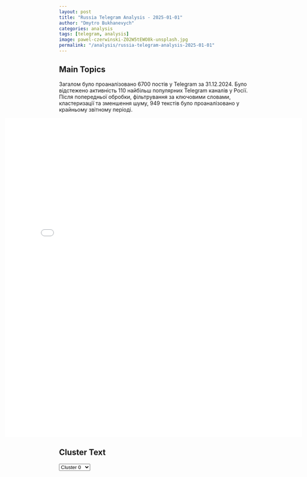 ```yaml
---
layout: post
title: "Russia Telegram Analysis - 2025-01-01"
author: "Dmytro Bukhanevych"
categories: analysis
tags: [telegram, analysis]
image: pawel-czerwinski-Z02W5tEWO8k-unsplash.jpg
permalink: "/analysis/russia-telegram-analysis-2025-01-01"
---
```


<style>
    /* Adjusting iframe-container styles */
    .wide-iframe-container {
        width: calc(100% + 30vw);  /* Extending the width */
        margin-left: -15vw;       /* Negative margin to push to the left */
        overflow: hidden;         /* In case the iframe content spills over */
    }

    .wide-iframe-container iframe {
        width: 100%;  /* Making the iframe take the full width of its container */
        border: none; /* Removing any borders from the iframe */
    }

    /* Toggle mechanism */
    .hidden {
        display: none;
    }
    
    .show-content-target:checked + .show-content {
        display: block;
    }
</style>

<h2>Main Topics</h2>
<p>Загалом було проаналізовано 6700 постів у Telegram за 31.12.2024. Було відстежено активність 110 найбільш популярних Telegram каналів у Росії. Після попередньої обробки, фільтрування за ключовими словами, кластеризації та зменшення шуму, 949 текстів було проаналізовано у крайньому звітному періоді.</p>
<!-- Embedding Main Plotly Visualization -->
<div class="wide-iframe-container">
    <iframe src="{{site.baseurl}}/visualizations/2025-01-01/fig_topics_time.html" height="850"></iframe>
</div>


<h2>Cluster Text</h2>

<!-- Dropdown to select a cluster -->
<select id="clusterSelector" onchange="displayClusterText()">
<option value="0">Cluster 0</option><option value="1">Cluster 1</option><option value="2">Cluster 2</option><option value="3">Cluster 3</option><option value="4">Cluster 4</option><option value="5">Cluster 5</option><option value="6">Cluster 6</option><option value="7">Cluster 7</option><option value="8">Cluster 8</option><option value="9">Cluster 9</option><option value="10">Cluster 10</option><option value="11">Cluster 11</option><option value="12">Cluster 12</option><option value="13">Cluster 13</option>
</select>

<!-- Display area for the selected cluster's text -->
<div id="clusterTextDisplay" class="hidden"></div>

<script type="text/javascript">
    var clusterDetails = {"0": "<b>Total Posts:</b> 73<br><b>Date:</b> 2024-12-31 04:30:01+00:00<br><b>Author:</b> dimsmirnov175<br><b>Link:</b> https://t.me/s/dimsmirnov175/87307<br><b>Subscribers:</b> 343437<br><b>Text:</b> \u0422\u0435\u043a\u0441\u0442: \u041c\u0438\u043d\u043e\u0431\u043e\u0440\u043e\u043d\u044b \u0420\u043e\u0441\u0441\u0438\u0438: \u0412 \u0442\u0435\u0447\u0435\u043d\u0438\u0435 \u043f\u0440\u043e\u0448\u0435\u0434\u0448\u0435\u0439 \u043d\u043e\u0447\u0438 \u0434\u0435\u0436\u0443\u0440\u043d\u044b\u043c\u0438 \u0441\u0440\u0435\u0434\u0441\u0442\u0432\u0430\u043c\u0438 \u041f\u0412\u041e \u0443\u043d\u0438\u0447\u0442\u043e\u0436\u0435\u043d\u044b 68 \u0443\u043a\u0440\u0430\u0438\u043d\u0441\u043a\u0438\u0445 \u0431\u0435\u0441\u043f\u0438\u043b\u043e\u0442\u043d\u044b\u0445 \u043b\u0435\u0442\u0430\u0442\u0435\u043b\u044c\u043d\u044b\u0445 \u0430\u043f\u043f\u0430\u0440\u0430\u0442\u043e\u0432. 25 \u0411\u041f\u041b\u0410 \u0441\u0431\u0438\u0442\u044b \u043d\u0430\u0434 \u0442\u0435\u0440\u0440\u0438\u0442\u043e\u0440\u0438\u0435\u0439 \u0411\u0440\u044f\u043d\u0441\u043a\u043e\u0439 \u043e\u0431\u043b\u0430\u0441\u0442\u0438, 17 \u2013 \u043d\u0430\u0434 \u0442\u0435\u0440\u0440\u0438\u0442\u043e\u0440\u0438\u0435\u0439 \u0420\u0435\u0441\u043f\u0443\u0431\u043b\u0438\u043a\u0438 \u041a\u0440\u044b\u043c, 11 \u2013 \u043d\u0430\u0434 \u0442\u0435\u0440\u0440\u0438\u0442\u043e\u0440\u0438\u0435\u0439 \u041a\u0440\u0430\u0441\u043d\u043e\u0434\u0430\u0440\u0441\u043a\u043e\u0433\u043e \u043a\u0440\u0430\u044f, 10 \u2013 \u043d\u0430\u0434 \u0442\u0435\u0440\u0440\u0438\u0442\u043e\u0440\u0438\u0435\u0439 \u0421\u043c\u043e\u043b\u0435\u043d\u0441\u043a\u043e\u0439 \u043e\u0431\u043b\u0430\u0441\u0442\u0438, \u0434\u0432\u0430 \u2013 \u043d\u0430\u0434 \u0442\u0435\u0440\u0440\u0438\u0442\u043e\u0440\u0438\u0435\u0439 \u0422\u0432\u0435\u0440\u0441\u043a\u043e\u0439 \u043e\u0431\u043b\u0430\u0441\u0442\u0438, \u0438 \u043f\u043e \u043e\u0434\u043d\u043e\u043c\u0443 \u2013 \u043d\u0430\u0434 \u0442\u0435\u0440\u0440\u0438\u0442\u043e\u0440\u0438\u044f\u043c\u0438 \u0420\u043e\u0441\u0442\u043e\u0432\u0441\u043a\u043e\u0439, \u041a\u0443\u0440\u0441\u043a\u043e\u0439 \u0438 \u041a\u0430\u043b\u0443\u0436\u0441\u043a\u043e\u0439 \u043e\u0431\u043b\u0430\u0441\u0442\u0435\u0439.\u041f\u043e\u0434\u043f\u0438\u0448\u0438\u0441\u044c \u043d\u0430 \u041f\u0423\u041b N3", "1": "<b>Total Posts:</b> 71<br><b>Date:</b> 2024-12-31 08:45:23+00:00<br><b>Author:</b> ukr_2025_ru<br><b>Link:</b> https://t.me/s/ukr_2025_ru/229139<br><b>Subscribers:</b> 478545<br><b>Text:</b> \u0422\u0435\u043a\u0441\u0442: \ud83d\ude80 \u041e \u0441\u0435\u0433\u043e\u0434\u043d\u044f\u0448\u043d\u0438\u0445 \u0443\u0434\u0430\u0440\u0430\u0445 \u043f\u043e \u043e\u0431\u044a\u0435\u043a\u0442\u0430\u043c \u0412\u0421\u0423 \u0440\u0430\u0441\u0441\u043a\u0430\u0437\u044b\u0432\u0430\u0435\u0442 \u043f\u0440\u043e\u0440\u043e\u0441\u0441\u0438\u0439\u0441\u043a\u043e\u0435 \u0441\u043e\u043f\u0440\u043e\u0442\u0438\u0432\u043b\u0435\u043d\u0438\u0435 \u043d\u0430 \u0423\u043a\u0440\u0430\u0438\u043d\u0435:   \ud83d\udfe5 \u0423\u0434\u0430\u0440 \u043d\u0430\u043d\u0435\u0441\u0435\u043d \u043f\u043e \u0437\u0430\u0432\u043e\u0434\u0443 \u041f\u0430\u0432\u043b\u043e\u0433\u0440\u0430\u0434\u0430, \u0433\u0434\u0435 \u0438\u0434\u0435\u0442 \u0441\u0431\u043e\u0440\u043a\u0430 \u0440\u0430\u043a\u0435\u0442 \u0438 \u043f\u0440\u043e\u0445\u043e\u0434\u0438\u0442 \u043e\u0431\u0443\u0447\u0435\u043d\u0438\u0435 \u0412\u0421\u0423 \u0438\u0441\u043f\u043e\u043b\u044c\u0437\u043e\u0432\u0430\u043d\u0438\u044e \u0432\u043e\u0435\u043d\u043d\u043e\u0439 \u0442\u0435\u0445\u043d\u0438\u043a\u0438 \u041d\u0410\u0422\u041e;   \ud83d\udfe5 \u0412 \u0433\u043e\u0440\u043e\u0434\u0435 \u0428\u043e\u0441\u0442\u043a\u0430 \u0421\u0443\u043c\u0441\u043a\u043e\u0439 \u043e\u0431\u043b\u0430\u0441\u0442\u0438 \u043f\u043e\u0440\u0430\u0436\u0435\u043d\u044b\u2026", "2": "<b>Total Posts:</b> 93<br><b>Date:</b> 2024-12-31 21:08:24+00:00<br><b>Author:</b> smestanews<br><b>Link:</b> https://t.me/s/smestanews/47260<br><b>Subscribers:</b> 401783<br><b>Text:</b> \u0422\u0435\u043a\u0441\u0442: \u26a1\ufe0f\u0412\u043b\u0430\u0434\u0438\u043c\u0438\u0440 \u041f\u0443\u0442\u0438\u043d \u043f\u043e\u0437\u0434\u0440\u0430\u0432\u0438\u043b \u0440\u043e\u0441\u0441\u0438\u044f\u043d \u0441 \u041d\u043e\u0432\u044b\u043c \u0433\u043e\u0434\u043e\u043c \u0432 \u0442\u0440\u0430\u0434\u0438\u0446\u0438\u043e\u043d\u043d\u043e\u043c \u043d\u043e\u0432\u043e\u0433\u043e\u0434\u043d\u0435\u043c \u043e\u0431\u0440\u0430\u0449\u0435\u043d\u0438\u0438, \u0433\u043b\u0430\u0432\u043d\u043e\u0435:\ud83d\udfe2\u041d\u0430\u043c \u0435\u0449\u0451 \u043c\u043d\u043e\u0433\u043e\u0435 \u043f\u0440\u0435\u0434\u0441\u0442\u043e\u0438\u0442 \u0440\u0435\u0448\u0438\u0442\u044c. \u0412 \u0431\u0443\u0434\u0443\u0449\u0435\u043c \u0436\u0435 \u0443 \u0420\u0424 \u00ab\u0432\u0441\u0451 \u0431\u0443\u0434\u0435\u0442 \u0445\u043e\u0440\u043e\u0448\u043e, \u0431\u0443\u0434\u0435\u043c \u0438\u0434\u0442\u0438 \u0442\u043e\u043b\u044c\u043a\u043e \u0432\u043f\u0435\u0440\u0451\u0434\u00bb;\ud83d\udfe2\u0420\u043e\u0441\u0441\u0438\u0439\u0441\u043a\u0438\u0435 \u0432\u043e\u0435\u043d\u043d\u044b\u0435 \u2013 \u043f\u043e\u0434\u043b\u0438\u043d\u043d\u044b\u0435 \u0433\u0435\u0440\u043e\u0438, \u0438\u0445 \u043c\u0443\u0436\u0435\u0441\u0442\u0432\u043e\u043c \u0438 \u043e\u0442\u0432\u0430\u0433\u043e\u0439 \u0433\u043e\u0440\u0434\u0438\u0442\u0441\u044f \u0432\u0441\u044f \u0441\u0442\u0440\u0430\u043d\u0430, \u00ab\u043f\u043e\u043c\u044b\u0441\u043b\u044b \u0438 \u043d\u0430\u0434\u0435\u0436\u0434\u044b\u00bb \u043c\u0438\u043b\u043b\u0438\u043e\u043d\u043e\u0432 \u0440\u043e\u0441\u0441\u0438\u044f\u043d \u0441\u0435\u0439\u0447\u0430\u0441 \u00ab\u0432\u043c\u0435\u0441\u0442\u0435 \u0441 \u0431\u043e\u0439\u0446\u0430\u043c\u0438 \u0438 \u043a\u043e\u043c\u0430\u043d\u0434\u0438\u0440\u0430\u043c\u0438\u00bb;\ud83d\udfe22025 \u0433\u043e\u0434 \u043e\u0431\u044a\u044f\u0432\u043b\u0435\u043d \u00ab\u0433\u043e\u0434\u043e\u043c \u0437\u0430\u0449\u0438\u0442\u043d\u0438\u043a\u0430 \u043e\u0442\u0435\u0447\u0435\u0441\u0442\u0432\u0430\u00bb;\ud83d\udfe2\u0420\u043e\u0441\u0441\u0438\u044f \u0432\u0435\u0440\u043d\u0430 \u0437\u0430\u0432\u0435\u0442\u0430\u043c \u0438 \u0442\u0440\u0430\u0434\u0438\u0446\u0438\u044f\u043c \u0432\u0435\u0442\u0435\u0440\u0430\u043d\u043e\u0432 \u0412\u0435\u043b\u0438\u043a\u043e\u0439 \u041e\u0442\u0435\u0447\u0435\u0441\u0442\u0432\u0435\u043d\u043d\u043e\u0439 \u0432\u043e\u0439\u043d\u044b. \u0413\u043b\u0430\u0432\u0430 \u0433\u043e\u0441\u0443\u0434\u0430\u0440\u0441\u0442\u0432\u0430 \u0442\u0430\u043a\u0436\u0435 \u043f\u043e\u0436\u0435\u043b\u0430\u043b \u0431\u043b\u0430\u0433\u043e\u043f\u043e\u043b\u0443\u0447\u0438\u044f \u0438 \u043f\u0440\u043e\u0446\u0432\u0435\u0442\u0430\u043d\u0438\u044f \u043a\u0430\u0436\u0434\u043e\u0439 \u0440\u043e\u0441\u0441\u0438\u0439\u0441\u043a\u043e\u0439 \u0441\u0435\u043c\u044c\u0435.\u0421 \u041c\u0415\u0421\u0422\u0410 \u0421\u041e\u0411\u042b\u0422\u0418\u042f", "3": "<b>Total Posts:</b> 43<br><b>Date:</b> 2024-12-31 10:09:29+00:00<br><b>Author:</b> mig41<br><b>Link:</b> https://t.me/s/mig41/39334<br><b>Subscribers:</b> 500343<br><b>Text:</b> \u0422\u0435\u043a\u0441\u0442: \u0417\u0430\u043a\u043b\u044e\u0447\u0435\u043d\u043d\u044b\u0435, \u043f\u043e\u0434\u043f\u0438\u0441\u0430\u0432\u0448\u0438\u0435 \u043a\u043e\u043d\u0442\u0440\u0430\u043a\u0442 \u0441 \u041c\u0438\u043d\u043e\u0431\u043e\u0440\u043e\u043d\u044b \u043d\u0430 \u0421\u0412\u041e, \u0431\u043e\u043b\u044c\u0448\u0435 \u043d\u0435 \u0431\u0443\u0434\u0443\u0442 \u043f\u043e\u043b\u0443\u0447\u0430\u0442\u044c \u0435\u0434\u0438\u043d\u043e\u0432\u0440\u0435\u043c\u0435\u043d\u043d\u0443\u044e \u0432\u044b\u043f\u043b\u0430\u0442\u0443 \u041f\u043e\u0441\u0442\u0430\u043d\u043e\u0432\u043b\u0435\u043d\u0438\u0435\u043c \u043f\u0440\u0430\u0432\u0438\u0442\u0435\u043b\u044c\u0441\u0442\u0432\u0430 \u043c\u0435\u043d\u044f\u0435\u0442\u0441\u044f \u043f\u043e\u0440\u044f\u0434\u043e\u043a \u0435\u0434\u0438\u043d\u043e\u0432\u0440\u0435\u043c\u0435\u043d\u043d\u044b\u0445 \u0432\u044b\u043f\u043b\u0430\u0442 \u0437\u0430 \u043f\u043e\u0434\u043f\u0438\u0441\u0430\u043d\u0438\u0435 \u043a\u043e\u043d\u0442\u0440\u0430\u043a\u0442\u0430 \u0441 \u0432\u043e\u043e\u0440\u0443\u0436\u0435\u043d\u043d\u044b\u043c\u0438 \u0441\u0438\u043b\u0430\u043c\u0438 \u0434\u043b\u044f \u0441\u043b\u0443\u0436\u0431\u044b \u0432 \u0437\u043e\u043d\u0435 \u0432\u043e\u0435\u043d\u043d\u043e\u0439 \u043e\u043f\u0435\u0440\u0430\u0446\u0438\u0438 \u043d\u0430 \u0423\u043a\u0440\u0430\u0438\u043d\u0435. \u0421 1 \u044f\u043d\u0432\u0430\u0440\u044f 2025 \u0433\u043e\u0434\u0430 \u0432\u043e\u0437\u043d\u0430\u0433\u0440\u0430\u0436\u0434\u0435\u043d\u0438\u0435 \u043d\u0435 \u043f\u043e\u043b\u0430\u0433\u0430\u0435\u0442\u0441\u044f \u0440\u043e\u0441\u0441\u0438\u044f\u043d\u0430\u043c, \u043a\u043e\u0442\u043e\u0440\u044b\u0435 \u0437\u0430\u043a\u043b\u044e\u0447\u0438\u043b\u0438 \u043a\u043e\u043d\u0442\u0440\u0430\u043a\u0442, \u043e\u0442\u0431\u044b\u0432\u0430\u044f \u0442\u044e\u0440\u0435\u043c\u043d\u044b\u0439 \u0441\u0440\u043e\u043a.\u041e\u0441\u0443\u0436\u0434\u0435\u043d\u043d\u044b\u0435 \u0438\u043c\u0435\u044e\u0442 \u0432\u043e\u0437\u043c\u043e\u0436\u043d\u043e\u0441\u0442\u044c \u043e\u0441\u0432\u043e\u0431\u043e\u0434\u0438\u0442\u044c\u0441\u044f \u043e\u0442 \u0443\u0433\u043e\u043b\u043e\u0432\u043d\u043e\u0433\u043e \u043f\u0440\u0435\u0441\u043b\u0435\u0434\u043e\u0432\u0430\u043d\u0438\u044f \u043f\u0443\u0442\u0435\u043c \u043f\u043e\u0434\u043f\u0438\u0441\u0430\u043d\u0438\u044f \u043a\u043e\u043d\u0442\u0440\u0430\u043a\u0442\u0430 \u0434\u043b\u044f \u0441\u043b\u0443\u0436\u0431\u044b \u0432 \u0437\u043e\u043d\u0435 \u0421\u0412\u041e \u0441 2023 \u0433\u043e\u0434\u0430.\u23fa\u041e\u0441\u0442\u043e\u0440\u043e\u0436\u043d\u043e, \u043f\u043b\u0430\u043d\u0438\u0440\u0443\u0435\u043c \u0431\u0443\u0434\u0443\u0449\u0435\u0435! \u041c\u0418\u0413 \u0420\u043e\u0441\u0441\u0438\u0438. \u041f\u043e\u0434\u043f\u0438\u0441\u0430\u0442\u044c\u0441\u044f", "4": "<b>Total Posts:</b> 21<br><b>Date:</b> 2024-12-31 08:24:47+00:00<br><b>Author:</b> smestanews<br><b>Link:</b> https://t.me/s/smestanews/47241<br><b>Subscribers:</b> 401783<br><b>Text:</b> \u0422\u0435\u043a\u0441\u0442: \u26a1\ufe0f\u041f\u0440\u043e\u0433\u043d\u043e\u0437 \u043d\u0430 2025 \u0433\u043e\u0434 \u043e\u0442 Financial Times.\u0412 \u043f\u0440\u043e\u0448\u043b\u043e\u043c \u0433\u043e\u0434\u0443 \u0438\u0437 22 \u043f\u0440\u043e\u0433\u043d\u043e\u0437\u043e\u0432 \u0438\u0437\u0434\u0430\u043d\u0438\u0435 \u043e\u0448\u0438\u0431\u043b\u043e\u0441\u044c \u043b\u0438\u0448\u044c \u0442\u0440\u0438\u0436\u0434\u044b. \u0427\u0435\u0433\u043e \u043e\u0436\u0438\u0434\u0430\u0442\u044c \u0432 2025 \u0433\u043e\u0434\u0443:\ud83d\udfe2\u041c\u0438\u0440\u043d\u044b\u0439 \u0434\u043e\u0433\u043e\u0432\u043e\u0440 \u043c\u0435\u0436\u0434\u0443 \u0423\u043a\u0440\u0430\u0438\u043d\u043e\u0439 \u0438 \u0420\u043e\u0441\u0441\u0438\u0435\u0439 \u0431\u0443\u0434\u0435\u0442 \u0437\u0430\u043a\u043b\u044e\u0447\u0435\u043d. \u0414\u043b\u044f \u044d\u0442\u043e\u0433\u043e \u043f\u043e\u0442\u0440\u0435\u0431\u0443\u0435\u0442\u0441\u044f \u0443\u0441\u0438\u043b\u0435\u043d\u0438\u0435 \u0441\u0430\u043d\u043a\u0446\u0438\u043e\u043d\u043d\u043e\u0433\u043e \u0434\u0430\u0432\u043b\u0435\u043d\u0438\u044f \u0438 \u043f\u043e\u0434\u0434\u0435\u0440\u0436\u043a\u0430 \u041a\u0438\u0435\u0432\u0430 \u0441\u043e \u0441\u0442\u043e\u0440\u043e\u043d\u044b \u0421\u0428\u0410. \u0417\u0435\u043b\u0435\u043d\u0441\u043a\u0438\u0439 \u043c\u043e\u0436\u0435\u0442 \u0441\u043e\u0433\u043b\u0430\u0441\u0438\u0442\u044c\u0441\u044f \u043d\u0430 \u0444\u0430\u043a\u0442\u0438\u0447\u0435\u0441\u043a\u0438\u0439, \u043d\u043e \u043d\u0435 \u044e\u0440\u0438\u0434\u0438\u0447\u0435\u0441\u043a\u0438\u0439 \u043a\u043e\u043d\u0442\u0440\u043e\u043b\u044c \u0420\u043e\u0441\u0441\u0438\u0438 \u043d\u0430\u0434 \u043e\u043a\u043a\u0443\u043f\u0438\u0440\u043e\u0432\u0430\u043d\u043d\u044b\u043c\u0438 \u0442\u0435\u0440\u0440\u0438\u0442\u043e\u0440\u0438\u044f\u043c\u0438 \u0432 \u043e\u0431\u043c\u0435\u043d \u043d\u0430 \u0433\u0430\u0440\u0430\u043d\u0442\u0438\u0438 \u0431\u0435\u0437\u043e\u043f\u0430\u0441\u043d\u043e\u0441\u0442\u0438. \u0427\u043b\u0435\u043d\u0441\u0442\u0432\u043e \u0423\u043a\u0440\u0430\u0438\u043d\u044b \u0432 \u041d\u0410\u0422\u041e \u043e\u0441\u0442\u0430\u043d\u0435\u0442\u0441\u044f \u0430\u043a\u0442\u0443\u0430\u043b\u044c\u043d\u044b\u043c \u0432\u043e\u043f\u0440\u043e\u0441\u043e\u043c;\ud83d\udfe2\u0422\u0440\u0430\u043c\u043f \u043d\u0430\u0447\u043d\u0435\u0442 \u043d\u043e\u0432\u0443\u044e \u0442\u0430\u0440\u0438\u0444\u043d\u0443\u044e \u0432\u043e\u0439\u043d\u0443. \u041e\u0436\u0438\u0434\u0430\u044e\u0442\u0441\u044f \u043f\u043e\u0448\u043b\u0438\u043d\u044b \u043d\u0435 \u043c\u0435\u043d\u0435\u0435 10% \u043d\u0430 \u043f\u043e\u043b\u043e\u0432\u0438\u043d\u0443 \u0438\u043c\u043f\u043e\u0440\u0442\u0430 \u0421\u0428\u0410 \u043a \u043a\u043e\u043d\u0446\u0443 \u0433\u043e\u0434\u0430;\ud83d\udfe2\u0411\u0438\u0442\u043a\u043e\u0438\u043d \u0434\u043e\u0441\u0442\u0438\u0433\u043d\u0435\u0442 \u043e\u0442\u043c\u0435\u0442\u043a\u0438 $200,000;\ud83d\udfe2\u041f\u0440\u043e\u0446\u0435\u043d\u0442\u043d\u044b\u0435 \u0441\u0442\u0430\u0432\u043a\u0438 \u0432 \u0421\u0428\u0410 \u043e\u0441\u0442\u0430\u043d\u0443\u0442\u0441\u044f \u043d\u0430 \u0442\u0435\u043a\u0443\u0449\u0435\u043c \u0443\u0440\u043e\u0432\u043d\u0435 \u0438\u043b\u0438 \u0431\u0443\u0434\u0443\u0442 \u0432\u044b\u0448\u0435 \u043a \u043a\u043e\u043d\u0446\u0443 \u0433\u043e\u0434\u0430;\ud83d\udfe2\u041c\u0430\u043a\u0440\u043e\u043d \u0441\u043e\u0445\u0440\u0430\u043d\u0438\u0442 \u043f\u043e\u0441\u0442 \u043f\u0440\u0435\u0437\u0438\u0434\u0435\u043d\u0442\u0430 \u0424\u0440\u0430\u043d\u0446\u0438\u0438;\ud83d\udfe2\u041a\u043e\u043c\u043f\u0430\u043d\u0438\u0438 \u0438\u0437 \u00ab\u0432\u0435\u043b\u0438\u043a\u043e\u043b\u0435\u043f\u043d\u043e\u0439 \u0441\u0435\u043c\u0435\u0440\u043a\u0438\u00bb \u2014 Alphabet, Amazon, Apple, Meta, Microsoft, Nvidia \u0438 Tesla \u2014 \u0438\u0437\u0431\u0435\u0433\u0443\u0442 \u043a\u0440\u0430\u0445\u0430;\ud83d\udfe2\u0426\u0435\u043d\u044b \u043d\u0430 \u043a\u0438\u0442\u0430\u0439\u0441\u043a\u0438\u0439 \u044d\u043a\u0441\u043f\u043e\u0440\u0442 \u043f\u0440\u043e\u0434\u043e\u043b\u0436\u0430\u0442 \u0441\u043d\u0438\u0436\u0435\u043d\u0438\u0435;\ud83d\udfe2\u0418\u043b\u043e\u043d \u041c\u0430\u0441\u043a \u0438 \u0414\u043e\u043d\u0430\u043b\u044c\u0434 \u0422\u0440\u0430\u043c\u043f \u043d\u0435 \u043f\u043e\u0441\u0441\u043e\u0440\u044f\u0442\u0441\u044f;\ud83d\udfe2\u0413\u0435\u0440\u043c\u0430\u043d\u0438\u044f \u043e\u0441\u043b\u0430\u0431\u0438\u0442 \u0441\u0432\u043e\u0438 \u043e\u0433\u0440\u0430\u043d\u0438\u0447\u0435\u043d\u0438\u044f \u043d\u0430 \u0433\u043e\u0441\u0443\u0434\u0430\u0440\u0441\u0442\u0432\u0435\u043d\u043d\u044b\u0435 \u0434\u043e\u043b\u0433\u0438;\ud83d\udfe2\u0420\u044b\u043d\u043e\u043a \u043e\u0431\u043b\u0438\u0433\u0430\u0446\u0438\u0439  \u043d\u0435 \u0440\u0443\u0445\u043d\u0435\u0442;\ud83d\udfe2\u0418\u0437\u0440\u0430\u0438\u043b\u044c \u0438 \u0421\u0428\u0410 \u043d\u0435 \u043d\u0430\u043d\u0435\u0441\u0443\u0442 \u0443\u0434\u0430\u0440 \u043f\u043e \u044f\u0434\u0435\u0440\u043d\u044b\u043c \u043e\u0431\u044a\u0435\u043a\u0442\u0430\u043c \u0418\u0440\u0430\u043d\u0430;\ud83d\udfe2\u0414\u043e\u043b\u044f \u044d\u043b\u0435\u043a\u0442\u0440\u043e\u043c\u043e\u0431\u0438\u043b\u0435\u0439 \u0432 \u043e\u0431\u0449\u0435\u043c\u0438\u0440\u043e\u0432\u044b\u0445 \u043f\u0440\u043e\u0434\u0430\u0436\u0430\u0445 \u043d\u0435 \u043f\u0440\u0435\u0432\u044b\u0441\u0438\u0442 25%;\ud83d\udfe2\u0425\u0430\u0432\u044c\u0435\u0440 \u041c\u0438\u043b\u0435\u0439 \u043e\u0442\u043c\u0435\u043d\u0438\u0442 \u0432\u0430\u043b\u044e\u0442\u043d\u044b\u0439 \u043a\u043e\u043d\u0442\u0440\u043e\u043b\u044c \u0432 \u0410\u0440\u0433\u0435\u043d\u0442\u0438\u043d\u0435;\ud83d\udfe2\u0412\u043e\u0439\u043d\u0430 \u0432 \u0421\u0443\u0434\u0430\u043d\u0435 \u043f\u0440\u043e\u0434\u043e\u043b\u0436\u0438\u0442\u0441\u044f;\ud83d\udfe2\u0412 \u043c\u0438\u0440\u0435 \u043f\u043e\u044f\u0432\u044f\u0442\u0441\u044f \u0430\u0433\u0435\u043d\u0442\u044b \u0438\u0441\u043a\u0443\u0441\u0441\u0442\u0432\u0435\u043d\u043d\u043e\u0433\u043e \u0438\u043d\u0442\u0435\u043b\u043b\u0435\u043a\u0442\u0430, \u043a\u043e\u0442\u043e\u0440\u044b\u0435 \u0441\u043c\u043e\u0433\u0443\u0442 \u0430\u043a\u0442\u0438\u0432\u043d\u043e \u0438\u0441\u043f\u043e\u043b\u044c\u0437\u043e\u0432\u0430\u0442\u044c\u0441\u044f \u0432 \u043f\u043e\u0432\u0441\u0435\u0434\u043d\u0435\u0432\u043d\u043e\u0439 \u0436\u0438\u0437\u043d\u0438;\ud83d\udfe2\u041a\u043e\u043c\u043f\u0430\u043a\u0442-\u0434\u0438\u0441\u043a\u0438 \u043d\u0435 \u0432\u043e\u0437\u0440\u043e\u0434\u044f\u0442\u0441\u044f \u043a\u0430\u043a \u0430\u043d\u0430\u043b\u043e\u0433 \u0432\u0438\u043d\u0438\u043b\u0430, \u043d\u0435\u0441\u043c\u043e\u0442\u0440\u044f \u043d\u0430 \u043b\u043e\u043a\u0430\u043b\u044c\u043d\u044b\u0439 \u0438\u043d\u0442\u0435\u0440\u0435\u0441.\u0421 \u041c\u0415\u0421\u0422\u0410 \u0421\u041e\u0411\u042b\u0422\u0418\u042f", "5": "<b>Total Posts:</b> 39<br><b>Date:</b> 2024-12-31 15:15:57+00:00<br><b>Author:</b> wargonzo<br><b>Link:</b> https://t.me/s/wargonzo/24044<br><b>Subscribers:</b> 986461<br><b>Text:</b> \u0422\u0435\u043a\u0441\u0442: \u041d\u041e\u0412\u042b\u0419 \u0413\u041e\u0414 \u0412 \u00ab\u0421\u041e\u041c\u0410\u041b\u0418\u00bb \u0418 \u041a\u0423\u0420\u0422\u041a\u0410 \u0412\u0421\u0423   \u0421 \u043d\u043e\u0432\u043e\u0433\u043e\u0434\u043d\u0438\u043c\u0438 \u043d\u043e\u0447\u0430\u043c\u0438 \u043f\u043e\u0441\u043b\u0435\u0434\u043d\u0435\u0435 \u0432\u0440\u0435\u043c\u044f \u043c\u043d\u0435 \u043d\u0435 \u043e\u0447\u0435\u043d\u044c \u0432\u0435\u0437\u043b\u043e: \u0434\u0430\u0436\u0435 \u0432\u0441\u043f\u043e\u043c\u043d\u0438\u0442\u044c \u043a\u0430\u043a\u0438\u0435-\u0442\u043e \u043f\u0440\u0438\u044f\u0442\u043d\u044b\u0435 \u043c\u043e\u043c\u0435\u043d\u0442\u044b \u043d\u0435 \u043f\u043e\u043b\u0443\u0447\u0430\u0435\u0442\u0441\u044f. \u041e\u0441\u043e\u0431\u043d\u044f\u043a\u043e\u043c \u0441\u0442\u043e\u0438\u0442 \u0442\u043e\u043b\u044c\u043a\u043e \u043d\u043e\u0432\u044b\u0439 2023\u0439 \u0433\u043e\u0434. \u0422\u043e\u0433\u0434\u0430 \u044f \u0442\u043e\u043b\u044c\u043a\u043e \u043d\u0435\u0441\u043a\u043e\u043b\u044c\u043a\u043e \u043c\u0435\u0441\u044f\u0446\u0435\u0432 \u0431\u044b\u043b \u0432 \u0414\u043e\u043d\u0435\u0446\u043a\u0435 \u0438 \u0440\u0430\u0431\u043e\u0442\u0430\u043b \u043d\u0430 @wargonzo \u2013 \u0432\u043e\u0439\u043d\u0430 \u0435\u0449\u0435 \u0431\u044b\u043b\u0430 \u0432 \u043d\u043e\u0432\u0438\u043d\u043a\u0443, \u043c\u0430\u0441\u0441\u0430 \u0432\u043f\u0435\u0447\u0430\u0442\u043b\u0435\u043d\u0438\u0439 \u0438 \u044d\u043c\u043e\u0446\u0438\u0439\u2026   \u0411\u043b\u0430\u0433\u043e\u0434\u0430\u0440\u044f \u041f\u0435\u0433\u043e\u0432\u0443 (\u043e\u043d \u0434\u043e\u0433\u043e\u0432\u043e\u0440\u0438\u043b\u0441\u044f \u0441 \u00ab\u0411\u0430\u0439\u043a\u043e\u0442\u043e\u043c\u00bb - \u043d\u0430 \u0442\u043e\u0442 \u043c\u043e\u043c\u0435\u043d\u0442 \u043a\u043e\u043c\u0431\u0430\u0442\u043e\u043c \u00ab\u0421\u043e\u043c\u0430\u043b\u0438\u00bb) \u043f\u043e\u043b\u0443\u0447\u0438\u043b\u043e\u0441\u044c \u0440\u0435\u0430\u043b\u0438\u0437\u043e\u0432\u0430\u0442\u044c \u0441\u043c\u0435\u043b\u044b\u0439 \u043f\u043b\u0430\u043d-\u043c\u0435\u0447\u0442\u0443 \u2013 \u0438 \u043d\u043e\u0447\u044c\u044e 31 \u0434\u0435\u043a\u0430\u0431\u0440\u044f \u043f\u043e\u0435\u0445\u0430\u0442\u044c \u0432 \u041f\u0435\u0441\u043a\u0438, \u043d\u0430 \u043f\u043e\u0437\u0438\u0446\u0438\u0438 \u043f\u0430\u0440\u043d\u0435\u0439 \u0438\u0437 \u0440\u043e\u0442\u044b \u00ab\u0412\u043e\u0440\u043e\u0431\u044c\u044f\u00bb: \u0441\u0430\u043c \u0420\u043e\u043c\u0430 \u0442\u043e\u0433\u0434\u0430 \u0431\u044b\u043b \u0432 \u041c\u043e\u0441\u043a\u0432\u0435, \u0432\u043e\u0441\u0441\u0442\u0430\u043d\u0430\u0432\u043b\u0438\u0432\u0430\u043b\u0441\u044f \u043f\u043e\u0441\u043b\u0435 \u043f\u043e\u043b\u0443\u0447\u0435\u043d\u043d\u044b\u0445 \u0440\u0430\u043d\u0435\u043d\u0438\u0439.   \u041f\u0440\u0438\u0447\u0435\u043c \u043f\u043e\u043b\u0443\u0447\u0438\u043b\u043e\u0441\u044c \u0432\u0441\u0451 \u0432 \u0438\u0442\u043e\u0433\u0435 \u0441\u043f\u043e\u043d\u0442\u0430\u043d\u043d\u043e: \u043d\u0430\u043f\u0440\u0438\u043c\u0435\u0440, \u044f \u0434\u0430\u0436\u0435 \u043d\u0435 \u0443\u0441\u043f\u0435\u043b \u0437\u0430\u0445\u0432\u0430\u0442\u0438\u0442\u044c \u0431\u0440\u043e\u043d\u0435\u0436\u0438\u043b\u0435\u0442 \u2013 \u0438, \u0432\u043e\u043f\u0440\u0435\u043a\u0438 \u0432\u0441\u0435\u043c \u043f\u0440\u0430\u0432\u0438\u043b\u0430\u043c \u0442\u0435\u0445\u043d\u0438\u043a\u0438 \u0431\u0435\u0437\u043e\u043f\u0430\u0441\u043d\u043e\u0441\u0442\u0438, \u043e\u043a\u0430\u0437\u0430\u043b\u0441\u044f \u043d\u0430 \u043f\u0435\u0440\u0435\u0434\u043e\u0432\u043e\u0439 \u0431\u0435\u0437 \u044d\u043b\u0435\u043c\u0435\u043d\u0442\u0430\u0440\u043d\u043e\u0439 \u0437\u0430\u0449\u0438\u0442\u044b.   \u041f\u0430\u0446\u0430\u043d\u044b \u043c\u043d\u0435 \u043e\u0431\u0440\u0430\u0434\u043e\u0432\u0430\u043b\u0438\u0441\u044c, \u043d\u043e \u0434\u043e\u043b\u0433\u043e \u043d\u0435 \u0432\u0435\u0440\u0438\u043b\u0438, \u0447\u0442\u043e \u044f \u2013 \u043f\u0440\u043e\u0441\u0442\u043e \u0442\u0430\u043a, \u0430 \u043d\u0435 \u043f\u043e \u0440\u0430\u0431\u043e\u0442\u0435:   - \u041e, \u0431\u0440\u0430\u0442, \u043f\u0440\u0438\u0432\u0435\u0442! \u0427\u0442\u043e \u0441\u043d\u0438\u043c\u0430\u0442\u044c \u0431\u0443\u0434\u0435\u0448\u044c? \u0410 \u00ab\u0412\u0435\u0434\u044c\u043c\u044b\u00bb \u0442\u0432\u043e\u0435\u0439 \u043d\u0435\u0442 \u2013 \u0443 \u043d\u0435\u0451 \u0443\u0432\u043e\u043b\u044c\u043d\u0438\u0442\u0435\u043b\u044c\u043d\u044b\u0439\u2026  - \u0414\u0430 \u044f \u043d\u0435 \u043a \u043d\u0435\u0439, \u0430 \u043a \u0432\u0430\u043c\u2026  - \u041d\u0443, \u0434\u0430\u0432\u0430\u0439, \u043a\u0430\u043a\u043e\u0435 \u0443 \u0442\u0435\u0431\u044f \u0442\u043e\u0433\u0434\u0430 \u0437\u0430\u0434\u0430\u043d\u0438\u0435, \u0440\u0430\u0441\u0441\u043a\u0430\u0437\u044b\u0432\u0430\u0439, \u043a\u0430\u043a\u043e\u0439 \u0440\u0435\u043f\u043e\u0440\u0442\u0430\u0436 \u0434\u0435\u043b\u0430\u0435\u043c?  - \u0414\u0430 \u043d\u0438\u043a\u0430\u043a\u043e\u0439, \u043f\u0430\u0440\u043d\u0438, \u043f\u0440\u0430\u0432\u0434\u0430. \u042f \u043f\u0440\u043e\u0441\u0442\u043e \u0445\u043e\u0447\u0443 \u0432\u0441\u0442\u0440\u0435\u0442\u0438\u0442\u044c \u0441 \u0432\u0430\u043c\u0438 \u043d\u043e\u0432\u044b\u0439 \u0433\u043e\u0434. \u041c\u043e\u0436\u043d\u043e?   \u041c\u043e\u0451 \u043f\u0440\u0435\u043a\u043b\u043e\u043d\u0435\u043d\u0438\u0435 \u043f\u0435\u0440\u0435\u0434 \u00ab\u0441\u043e\u043c\u0430\u043b\u0438\u0439\u0446\u0430\u043c\u0438\u00bb \u0431\u044b\u043b\u043e \u0442\u0430\u043a\u0438\u043c, \u0447\u0442\u043e \u044f \u043f\u0440\u0430\u0432\u0434\u0430 \u043d\u0435 \u0431\u044b\u043b \u0443\u0432\u0435\u0440\u0435\u043d, \u0447\u0442\u043e \u0438\u043c\u0435\u044e \u043f\u0440\u0430\u0432\u043e \u043f\u0440\u0430\u0437\u0434\u043d\u043e\u0432\u0430\u0442\u044c \u0441 \u043d\u0438\u043c\u0438: \u043e\u043d\u0438 \u2013 \u0433\u0435\u0440\u043e\u0438, \u0430 \u044f-\u0442\u043e \u0447\u0442\u043e? \u0411\u043e\u0439\u0446\u044b, \u0432\u043f\u0440\u043e\u0447\u0435\u043c, \u043d\u0435 \u043f\u043e\u043d\u0438\u043c\u0430\u043b\u0438 \u043c\u043e\u044e \u0440\u0435\u0444\u043b\u0435\u043a\u0441\u0438\u044e: \u0434\u043b\u044f \u043d\u0438\u0445 \u0432\u0438\u0437\u0438\u0442 \u0447\u0435\u043b\u043e\u0432\u0435\u043a\u0430 \u0441 \u00ab\u0433\u0440\u0430\u0436\u0434\u0430\u043d\u043a\u0438\u00bb \u0432\u0441\u0435\u0433\u0434\u0430 \u0431\u044b\u043b \u043f\u0440\u0438\u044f\u0442\u043d\u044b\u043c \u0441\u043e\u0431\u044b\u0442\u0438\u0435\u043c, \u0438 \u043e\u043d\u0438 \u0434\u0435\u043b\u0430\u043b\u0438 \u0432\u0441\u0451, \u0447\u0442\u043e\u0431\u044b \u044f \u0447\u0443\u0432\u0441\u0442\u0432\u043e\u0432\u0430\u043b \u0441\u0435\u0431\u044f \u00ab\u0441\u0432\u043e\u0438\u043c\u00bb.   \u0420\u0430\u0437\u0434\u0430\u043b \u043a\u0430\u043a\u0438\u0435-\u0442\u043e \u043f\u043e\u0434\u0430\u0440\u043a\u0438, \u043d\u0430 \u043d\u043e\u0432\u043e\u0433\u043e\u0434\u043d\u0438\u0439 \u0441\u0442\u043e\u043b \u043f\u043e\u0441\u0442\u0430\u0432\u0438\u043b \u0441\u043f\u0435\u0446\u0438\u0430\u043b\u044c\u043d\u043e \u043f\u0440\u0438\u0433\u043e\u0442\u043e\u0432\u043b\u0435\u043d\u043d\u044b\u0435 \u0434\u043b\u044f \u00ab\u0421\u043e\u043c\u0430\u043b\u0438\u00bb \u0448\u0442\u043e\u043b\u043b\u0435\u043d\u044b \u043e\u0442 \u0431\u044b\u0432\u0448\u0435\u0439 \u0436\u0435\u043d\u044b, \u043f\u0435\u0440\u0435\u0434\u0430\u043b \u043f\u0440\u0438\u0432\u0435\u0442\u044b \u043e\u0442 \u00ab\u0412\u043e\u0440\u043e\u0431\u044c\u044f\u00bb, \u0441 \u043a\u043e\u0442\u043e\u0440\u044b\u043c \u0432\u0438\u0434\u0435\u043b\u0441\u044f \u043d\u0435\u0441\u043a\u043e\u043b\u044c\u043a\u043e \u0434\u043d\u0435\u0439 \u043d\u0430\u0437\u0430\u0434 \u0432 \u043f\u043e\u0434\u043c\u043e\u0441\u043a\u043e\u0432\u043d\u043e\u043c \u0433\u043e\u0441\u043f\u0438\u0442\u0430\u043b\u0435.   \u0412 \u0441\u0435\u0440\u0435\u0434\u0438\u043d\u0435 \u043d\u043e\u0447\u0438 \u0432 \u0440\u0430\u0437\u0433\u0430\u0440 \u043f\u0440\u0430\u0437\u0434\u043d\u043e\u0432\u0430\u043d\u0438\u044f \u043a\u043e \u043c\u043d\u0435 \u043f\u043e\u0434\u043e\u0448\u0435\u043b \u00ab\u0413\u0435\u0448\u0430\u00bb \u2013 \u043d\u0430 \u0442\u043e\u0442 \u043c\u043e\u043c\u0435\u043d\u0442 \u0438\u0441\u043f\u043e\u043b\u043d\u044f\u044e\u0449\u0438\u0439 \u043e\u0431\u044f\u0437\u0430\u043d\u043d\u043e\u0441\u0442\u0438 \u043a\u043e\u043c\u0430\u043d\u0434\u0438\u0440\u0430 \u0440\u043e\u0442\u044b.   - \u0410 \u0448\u043e, \u0435\u0441\u0442\u044c \u0435\u0449\u0435 \u0442\u0430\u043a\u0438\u0435 \u043f\u0430\u0439\u0442\u044b? \u2013 \u043f\u043e\u043a\u0430\u0437\u0430\u043b \u043e\u043d \u043d\u0430 \u043c\u043e\u044e \u0442\u043e\u043b\u0441\u0442\u043e\u0432\u043a\u0443 \u00abWar Gonzo\u00bb.  - \u0421\u043b\u0443\u0448\u0430\u0439, \u0442\u0430\u043c \u043c\u0430\u043b\u043e \u043d\u0430\u043f\u0435\u0447\u0430\u0442\u0430\u043b\u0438 \u0441\u0435\u0439\u0447\u0430\u0441, \u0432\u0441\u0451 \u0443\u0436\u0435 \u0440\u0430\u0437\u0434\u0430\u043b\u0438, \u043c\u043d\u0435 \u0447\u0443\u0442\u044c \u043b\u0438 \u043d\u0435 \u043f\u043e\u0441\u043b\u0435\u0434\u043d\u044f\u044f \u0447\u0435\u0440\u043d\u0430\u044f \u0434\u043e\u0441\u0442\u0430\u043b\u0430\u0441\u044c. \u041d\u043e, \u0441\u043a\u043e\u0440\u0435\u0435 \u0432\u0441\u0435\u0433\u043e, \u0431\u0443\u0434\u0435\u0442 \u0435\u0449\u0435 \u0442\u0438\u0440\u0430\u0436 \u2013 \u0442\u043e\u0433\u0434\u0430 \u043e\u0431\u044f\u0437\u0430\u0442\u0435\u043b\u044c\u043d\u043e \u0442\u0435\u0431\u0435 \u0432\u043e\u0437\u044c\u043c\u0443, - \u043c\u043d\u0435 \u0434\u043e \u0441\u0438\u0445 \u043f\u043e\u0440 \u0441\u043c\u0435\u0448\u043d\u043e, \u043a\u0430\u043a \u044f \u0442\u043e\u0433\u0434\u0430 \u0441\u0442\u0443\u043f\u0438\u043b, \u043d\u0430\u0447\u0430\u0432 \u0432\u0441\u0435\u0440\u044c\u0435\u0437 \u043e\u0442\u0432\u0435\u0447\u0430\u0442\u044c \u043d\u0430 \u0435\u0433\u043e \u0432\u043e\u043f\u0440\u043e\u0441.   \u0427\u0435\u0440\u0435\u0437 \u043d\u0435\u0441\u043a\u043e\u043b\u044c\u043a\u043e \u0441\u0435\u043a\u0443\u043d\u0434, \u0432\u043f\u0440\u043e\u0447\u0435\u043c, \u044f \u043e\u0441\u043e\u0437\u043d\u0430\u043b \u0441\u0432\u043e\u044e \u043e\u0448\u0438\u0431\u043a\u0443, \u0441\u0442\u044f\u043d\u0443\u043b \u0441 \u0441\u0435\u0431\u044f \u0442\u043e\u043b\u0441\u0442\u043e\u0432\u043a\u0443 \u2013 \u0438 \u043e\u0442\u0434\u0430\u043b \u00ab\u0413\u0435\u0448\u0435\u00bb:   - \u0411\u0435\u0440\u0438, \u0431\u0440\u0430\u0442.   \u0421\u0430\u043c \u044f \u043e\u0441\u0442\u0430\u043b\u0441\u044f \u0432 \u0444\u0443\u0442\u0431\u043e\u043b\u043a\u0435 \u0438\u0437 \u043c\u0435\u0440\u0447\u0430 \u041a\u0440\u0438\u0441\u0442\u0438\u043d\u044b \u041f\u043e\u0442\u0443\u043f\u0447\u0438\u043a \u0441 \u043d\u0435 \u0441\u0430\u043c\u044b\u043c \u043f\u043e\u0434\u0445\u043e\u0434\u044f\u0449\u0438\u043c \u0434\u043b\u044f \u0442\u043e\u0440\u0436\u0435\u0441\u0442\u0432\u0435\u043d\u043d\u043e\u0433\u043e \u043c\u043e\u043c\u0435\u043d\u0442\u0430 \u043f\u0440\u0438\u043d\u0442\u043e\u043c \u00ab\u0411\u0443\u0434\u0435\u0442 \u0445\u0443\u0436\u0435\u00bb. \u0412\u043f\u0440\u043e\u0447\u0435\u043c, \u0438 \u0432 \u044d\u0442\u043e\u043c \u0431\u044b\u043b \u043c\u0440\u0430\u0447\u043d\u044b\u0439 \u0447\u0435\u0441\u0442\u043d\u044b\u0439 \u0441\u0438\u043c\u0432\u043e\u043b\u0438\u0437\u043c.   \u041d\u0430 \u0441\u043b\u0435\u0434\u0443\u044e\u0449\u0438\u0439 \u0434\u0435\u043d\u044c \u00ab\u0413\u0435\u0448\u0430\u00bb \u043f\u043e\u0434\u043e\u0448\u0451\u043b \u043a\u043e \u043c\u043d\u0435:   - \u2026\u0432\u0441\u0451 \u0443\u0442\u0440\u043e \u0434\u0443\u043c\u0430\u043b, \u0447\u0442\u043e \u0431\u044b \u0442\u0435\u0431\u0435 \u0442\u0430\u043a\u043e\u0433\u043e \u043f\u043e\u0434\u0430\u0440\u0438\u0442\u044c \u0432 \u043e\u0431\u043c\u0435\u043d \u043d\u0430 \u0442\u043e\u043b\u0441\u0442\u043e\u0432\u043a\u0443.  - \u0414\u0430 \u0437\u0430\u0431\u0435\u0439, \u0442\u044b \u0447\u043e? \u2013 \u0440\u0435\u0447\u044c \u0432\u0447\u0435\u0440\u0430 \u0434\u0435\u0439\u0441\u0442\u0432\u0438\u0442\u0435\u043b\u044c\u043d\u043e \u043d\u0435 \u0448\u043b\u0430 \u043e\u0431 \u043e\u0431\u043c\u0435\u043d\u0435, \u043d\u043e \u0434\u043b\u044f \u043f\u0430\u0440\u043d\u0435\u0439 \u044d\u0442\u0430 \u0442\u0440\u0430\u0434\u0438\u0446\u0438\u044f \u043f\u043e\u0447\u0442\u0438 \u0441\u0432\u044f\u0449\u0435\u043d\u043d\u0430, \u0438 \u043e\u0442\u0441\u0442\u0443\u043f\u0430\u0442\u044c \u043e\u0442 \u043f\u0440\u0430\u0432\u0438\u043b \u043d\u0435\u043b\u044c\u0437\u044f.  - \u041d\u0435, \u0442\u044b \u0436 \u0432\u0447\u0435\u0440\u0430 \u0441 \u0441\u0435\u0431\u044f \u0441\u043d\u044f\u043b\u2026 \u0422\u0435\u043c \u0431\u043e\u043b\u0435\u0435, \u0437\u0430\u043c\u0435\u0440\u0437\u043d\u0435\u0448\u044c. \u041a\u043e\u0440\u043e\u0447\u0435! \u0422\u044b \u0434\u043e\u043b\u0436\u0435\u043d \u043e\u0446\u0435\u043d\u0438\u0442\u044c. \u0421\u043c\u043e\u0442\u0440\u0438, \u043d\u0430\u0448\u0435\u043b \u043a\u0443\u0440\u0442\u043a\u0443. \u042d\u0442\u043e, \u0432 \u043e\u0431\u0449\u0435\u043c, \u0438\u0437 \u041c\u0430\u0440\u0438\u043a\u0430, \u0442\u0440\u043e\u0444\u0435\u0439\u043d\u0430\u044f, \u043d\u043e \u044f \u043e\u0442\u043c\u044b\u043b \u0435\u0451\u2026 - \u0438 \u043f\u0440\u043e\u0442\u044f\u0433\u0438\u0432\u0430\u0435\u0442 \u043c\u043d\u0435 \u0437\u0435\u043b\u0435\u043d\u0443\u044e \u0444\u043b\u0438\u0441\u043e\u0432\u0443\u044e \u043a\u0443\u0440\u0442\u043e\u0447\u043a\u0443.   \u041d\u0430 \u0442\u043e\u0442 \u043c\u043e\u043c\u0435\u043d\u0442 \u044f, \u043f\u0440\u0438\u0437\u043d\u0430\u0442\u044c\u0441\u044f, \u043d\u0435 \u0434\u043e \u043a\u043e\u043d\u0446\u0430 \u043e\u0446\u0435\u043d\u0438\u043b \u0446\u0435\u043d\u043d\u043e\u0441\u0442\u044c \u043f\u043e\u0434\u0430\u0440\u043a\u0430. \u0422\u0451\u043f\u043b\u0435\u043d\u044c\u043a\u0430\u044f, \u043c\u043d\u043e\u0433\u043e \u043c\u0435\u0441\u0442 \u0434\u043b\u044f \u0448\u0435\u0432\u0440\u043e\u043d\u043e\u0432, \u043f\u043e\u0434\u0430\u0440\u043e\u043a \u043e\u0442 \u0431\u043e\u0439\u0446\u0430 \u00ab\u0421\u043e\u043c\u0430\u043b\u0438\u00bb - \u0442\u043e\u0433\u0434\u0430 \u043e\u0442\u043c\u0435\u0442\u0438\u043b \u0442\u043e\u043b\u044c\u043a\u043e \u044d\u0442\u043e \u043d\u0430 \u0430\u0432\u0442\u043e\u043c\u0430\u0442\u0435.\u0422\u043e\u043b\u044c\u043a\u043e \u043f\u043e\u0437\u0436\u0435, \u0443\u0436\u0435 \u0432 \u0414\u043e\u043d\u0435\u0446\u043a\u0435, \u0440\u0430\u0441\u0441\u043c\u043e\u0442\u0440\u0435\u043b \u043d\u0430\u0434\u043f\u0438\u0441\u044c \u043d\u0430 \u0448\u0438\u043b\u044c\u0434\u0438\u043a\u0435: \u00ab\u041a\u0443\u0440\u0442\u043a\u0430 \u043a\u043e\u0441\u0442\u044e\u043c\u0430 \u0443\u0442\u0435\u043f\u043b\u044e\u0432\u0430\u0447\u0430. \u0412\u043b\u0430\u0441\u043di\u0441\u0442\u044c \u0417\u0421\u0423, \u043d\u0435 \u0434\u043b\u044f \u043f\u0440\u043e\u0434\u0430\u0436\u0438\u00bb.   \u0417\u043d\u0430\u0447\u0435\u043d\u0438\u0435 \u0441\u043b\u043e\u0432\u0430 \u00ab\u0442\u0440\u043e\u0444\u0435\u0439\u043d\u0430\u044f\u00bb \u0432 \u043f\u043e\u043b\u043d\u043e\u0439 \u043c\u0435\u0440\u0435 \u0441\u0442\u0430\u043b\u043e \u043f\u043e\u043d\u044f\u0442\u043d\u043e \u0442\u043e\u043b\u044c\u043a\u043e \u0442\u043e\u0433\u0434\u0430.  \u0421\u0430\u043c\u044b\u0439 \u0446\u0435\u043d\u043d\u044b\u0439 \u043f\u043e\u0434\u0430\u0440\u043e\u043a. \u0421\u0430\u043c\u0430\u044f \u0434\u043e\u0440\u043e\u0433\u0430\u044f \u043a\u0443\u0440\u0442\u043a\u0430. \u0421\u0430\u043c\u044b\u0439 \u043b\u0443\u0447\u0448\u0438\u0439 \u043c\u043e\u0439 \u043d\u043e\u0432\u044b\u0439 \u0433\u043e\u0434. \u041d\u0430\u0432\u0441\u0435\u0433\u0434\u0430 \u0431\u0443\u0434\u0443 \u0431\u043b\u0430\u0433\u043e\u0434\u0430\u0440\u0435\u043d.  \u0410 \u043a\u0443\u0440\u0442\u043a\u0443 \u044d\u0442\u0443 \u2013 \u00ab\u0441\u043e\u0431\u0441\u0442\u0432\u0435\u043d\u043d\u043e\u0441\u0442\u044c \u0412\u0421\u0423\u00bb - \u0432\u043f\u043e\u0441\u043b\u0435\u0434\u0441\u0442\u0432\u0438\u0438 \u044f \u043e\u0431\u044f\u0437\u0430\u0442\u0435\u043b\u044c\u043d\u043e \u043f\u043e\u0434\u0430\u0440\u044e \u0441\u0432\u043e\u0435\u043c\u0443 \u0441\u044b\u043d\u0443. \u041e\u043d \u043e\u0446\u0435\u043d\u0438\u0442 \u0438 \u0432\u0441\u0451 \u043f\u0440\u0430\u0432\u0438\u043b\u044c\u043d\u043e \u043f\u043e\u0439\u043c\u0435\u0442.", "6": "<b>Total Posts:</b> 17<br><b>Date:</b> 2024-12-31 13:24:58+00:00<br><b>Author:</b> meduzalive<br><b>Link:</b> https://t.me/s/meduzalive/119574<br><b>Subscribers:</b> 1273463<br><b>Text:</b> \u0422\u0435\u043a\u0441\u0442: \u00ab\u0413\u0430\u0437\u043f\u0440\u043e\u043c\u00bb \u043d\u0430\u0447\u0430\u043b \u0441\u043e\u043a\u0440\u0430\u0449\u0430\u0442\u044c \u043f\u043e\u0441\u0442\u0430\u0432\u043a\u0438 \u0433\u0430\u0437\u0430 \u0432 \u0415\u0432\u0440\u043e\u043f\u0443 \u0447\u0435\u0440\u0435\u0437 \u0423\u043a\u0440\u0430\u0438\u043d\u0443. \u0421 1 \u044f\u043d\u0432\u0430\u0440\u044f \u0442\u0440\u0430\u043d\u0437\u0438\u0442 \u043e\u0441\u0442\u0430\u043d\u043e\u0432\u044f\u0442 \u043f\u043e\u043b\u043d\u043e\u0441\u0442\u044c\u044e\u00ab\u0413\u0430\u0437\u043f\u0440\u043e\u043c\u00bb \u0441\u043e\u043e\u0431\u0449\u0438\u043b \u043e\u0431 \u044d\u0442\u043e\u043c \u0437\u0430 \u0434\u0435\u043d\u044c \u0434\u043e \u0442\u043e\u0433\u043e, \u043a\u0430\u043a \u0438\u0441\u0442\u0435\u0447\u0435\u0442 \u0441\u0440\u043e\u043a \u0434\u0435\u0439\u0441\u0442\u0432\u0438\u044f \u0441\u0434\u0435\u043b\u043a\u0438 \u043f\u043e \u0442\u0440\u0430\u043d\u0437\u0438\u0442\u0443 \u0440\u043e\u0441\u0441\u0438\u0439\u0441\u043a\u043e\u0433\u043e \u0433\u0430\u0437\u0430 \u0447\u0435\u0440\u0435\u0437 \u0423\u043a\u0440\u0430\u0438\u043d\u0443, \u043f\u0438\u0448\u0435\u0442 Reuters.\u0412\u043b\u0430\u0441\u0442\u0438 \u0423\u043a\u0440\u0430\u0438\u043d\u044b \u0440\u0430\u043d\u0435\u0435 \u043f\u0440\u0435\u0434\u0443\u043f\u0440\u0435\u0434\u0438\u043b\u0438, \u0447\u0442\u043e \u043f\u0440\u0435\u043a\u0440\u0430\u0442\u044f\u0442 \u0442\u0440\u0430\u043d\u0437\u0438\u0442 \u0440\u043e\u0441\u0441\u0438\u0439\u0441\u043a\u0438\u0445 \u0433\u0430\u0437\u0430 \u0438 \u043d\u0435\u0444\u0442\u0438 \u0432 \u0415\u0432\u0440\u043e\u043f\u0443 \u0441 1 \u044f\u043d\u0432\u0430\u0440\u044f 2025 \u0433\u043e\u0434\u0430 \u0438\u0437-\u0437\u0430 \u0432\u043e\u0439\u043d\u044b. \u0412 \u044d\u0442\u043e\u0442 \u0434\u0435\u043d\u044c \u0438\u0441\u0442\u0435\u0447\u0435\u0442 \u0441\u0440\u043e\u043a \u0441\u043e\u0433\u043b\u0430\u0448\u0435\u043d\u0438\u044f \u0420\u043e\u0441\u0441\u0438\u0438 \u0438 \u0423\u043a\u0440\u0430\u0438\u043d\u044b \u043e \u0442\u0440\u0430\u043d\u0437\u0438\u0442\u0435. \u041a\u0438\u0435\u0432 \u043e\u0442\u043a\u0430\u0437\u0430\u043b\u0441\u044f \u0432\u0435\u0441\u0442\u0438 \u043f\u0435\u0440\u0435\u0433\u043e\u0432\u043e\u0440\u044b \u043e \u043d\u043e\u0432\u043e\u0439 \u0441\u0434\u0435\u043b\u043a\u0435. \u0412\u043b\u0430\u0434\u0438\u043c\u0438\u0440 \u041f\u0443\u0442\u0438\u043d \u0437\u0430\u044f\u0432\u0438\u043b 26 \u0434\u0435\u043a\u0430\u0431\u0440\u044f, \u0447\u0442\u043e \u0432 \u044d\u0442\u043e\u043c \u0433\u043e\u0434\u0443 \u043d\u0430 \u043d\u043e\u0432\u043e\u0435 \u0441\u043e\u0433\u043b\u0430\u0448\u0435\u043d\u0438\u0435 \u0443\u0436\u0435 \u043d\u0435 \u043e\u0441\u0442\u0430\u043b\u043e\u0441\u044c \u0432\u0440\u0435\u043c\u0435\u043d\u0438.", "7": "<b>Total Posts:</b> 26<br><b>Date:</b> 2024-12-31 07:11:47+00:00<br><b>Author:</b> treugolniklpr<br><b>Link:</b> https://t.me/s/treugolniklpr/78020<br><b>Subscribers:</b> 721992<br><b>Text:</b> \u0422\u0435\u043a\u0441\u0442: \u0418\u043d\u0444\u043e\u0440\u043c\u0430\u0446\u0438\u044f \u043e \u043d\u0430\u043d\u0435\u0441\u0451\u043d\u043d\u044b\u0445 \u0412\u0421\u0423 \u0443\u0434\u0430\u0440\u0430\u0445 \u043f\u043e \u043d\u0430\u0448\u0435\u043c\u0443 \u0440\u0435\u0433\u0438\u043e\u043d\u0443 \u0437\u0430 \u043f\u0440\u043e\u0448\u0435\u0434\u0448\u0438\u0435 \u0441\u0443\u0442\u043a\u0438:\ud83d\udccd \u0412 \u0411\u0435\u043b\u0433\u043e\u0440\u043e\u0434\u0441\u043a\u043e\u043c \u0440\u0430\u0439\u043e\u043d\u0435 \u043f\u043e\u0441\u0451\u043b\u043e\u043a \u041c\u0430\u0439\u0441\u043a\u0438\u0439, \u0441\u0451\u043b\u0430 \u041a\u0440\u0430\u0441\u043d\u043e\u0435, \u041e\u0442\u0440\u0430\u0434\u043d\u043e\u0435, \u0427\u0435\u0440\u0435\u043c\u043e\u0448\u043d\u043e\u0435 \u0438 \u0429\u0435\u0442\u0438\u043d\u043e\u0432\u043a\u0430 \u043f\u043e\u0434\u0432\u0435\u0440\u0433\u043b\u0438\u0441\u044c 2 \u043e\u0431\u0441\u0442\u0440\u0435\u043b\u0430\u043c, \u0432 \u0445\u043e\u0434\u0435 \u043a\u043e\u0442\u043e\u0440\u044b\u0445 \u0432\u044b\u043f\u0443\u0449\u0435\u043d\u043e 8 \u0431\u043e\u0435\u043f\u0440\u0438\u043f\u0430\u0441\u043e\u0432, \u0438 \u0430\u0442\u0430\u043a\u0430\u043c 3 \u0431\u0435\u0441\u043f\u0438\u043b\u043e\u0442\u043d\u0438\u043a\u043e\u0432, 2 \u0438\u0437 \u043a\u043e\u0442\u043e\u0440\u044b\u0445 \u0441\u0431\u0438\u0442\u044b \u0441\u0438\u0441\u0442\u0435\u043c\u043e\u0439 \u041f\u0412\u041e. \u041f\u043e\u0432\u0440\u0435\u0436\u0434\u0451\u043d \u043e\u0434\u0438\u043d \u043b\u0435\u0433\u043a\u043e\u0432\u043e\u0439 \u0430\u0432\u0442\u043e\u043c\u043e\u0431\u0438\u043b\u044c.\ud83d\udccd \u041d\u0430\u0434 \u0412\u0430\u043b\u0443\u0439\u0441\u043a\u0438\u043c \u043c\u0443\u043d\u0438\u0446\u0438\u043f\u0430\u043b\u044c\u043d\u044b\u043c \u043e\u043a\u0440\u0443\u0433\u043e\u043c \u0441\u0431\u0438\u0442\u044b 6 \u0432\u0440\u0430\u0436\u0435\u0441\u043a\u0438\u0445 \u0431\u0435\u0441\u043f\u0438\u043b\u043e\u0442\u043d\u0438\u043a\u043e\u0432. \u0411\u0435\u0437 \u043f\u043e\u0441\u043b\u0435\u0434\u0441\u0442\u0432\u0438\u0439.\ud83d\udccd \u0412 \u0412\u043e\u043b\u043e\u043a\u043e\u043d\u043e\u0432\u0441\u043a\u043e\u043c \u0440\u0430\u0439\u043e\u043d\u0435 \u0441\u0435\u043b\u043e \u0422\u0438\u0448\u0430\u043d\u043a\u0430 \u0438 \u0445\u0443\u0442\u043e\u0440 \u0413\u0430\u0435\u0432\u043a\u0430 \u043f\u043e\u0434\u0432\u0435\u0440\u0433\u043b\u0438\u0441\u044c \u0430\u0442\u0430\u043a\u0430\u043c 2 \u0411\u041f\u041b\u0410. \u041f\u043e\u0432\u0440\u0435\u0436\u0434\u0451\u043d \u043e\u0434\u0438\u043d \u043b\u0435\u0433\u043a\u043e\u0432\u043e\u0439 \u0430\u0432\u0442\u043e\u043c\u043e\u0431\u0438\u043b\u044c.\ud83d\udccd \u0412 \u0413\u0440\u0430\u0439\u0432\u043e\u0440\u043e\u043d\u0441\u043a\u043e\u043c \u043c\u0443\u043d\u0438\u0446\u0438\u043f\u0430\u043b\u044c\u043d\u043e\u043c \u043e\u043a\u0440\u0443\u0433\u0435 \u043f\u043e \u043f\u043e\u0441\u0451\u043b\u043a\u0443 \u0413\u043e\u0440\u044c\u043a\u043e\u0432\u0441\u043a\u0438\u0439, \u0441\u0451\u043b\u0430\u043c \u0411\u0435\u0437\u044b\u043c\u0435\u043d\u043e \u0438 \u041d\u043e\u0432\u043e\u0441\u0442\u0440\u043e\u0435\u0432\u043a\u0430-\u0412\u0442\u043e\u0440\u0430\u044f \u0432\u044b\u043f\u0443\u0449\u0435\u043d\u043e 10 \u0431\u043e\u0435\u043f\u0440\u0438\u043f\u0430\u0441\u043e\u0432 \u0432 \u0445\u043e\u0434\u0435 3 \u0430\u0440\u0442\u043e\u0431\u0441\u0442\u0440\u0435\u043b\u043e\u0432. \u0422\u0430\u043a\u0436\u0435 \u043d\u0430\u0434 \u043e\u043a\u0440\u0443\u0433\u043e\u043c \u0441\u0438\u0441\u0442\u0435\u043c\u043e\u0439 \u041f\u0412\u041e \u0441\u0431\u0438\u0442 \u043e\u0434\u0438\u043d \u0431\u0435\u0441\u043f\u0438\u043b\u043e\u0442\u043d\u0438\u043a. \u041e\u0431\u043e\u0448\u043b\u043e\u0441\u044c \u0431\u0435\u0437 \u043f\u043e\u0441\u043b\u0435\u0434\u0441\u0442\u0432\u0438\u0439.\ud83d\udccd \u0412 \u041a\u0440\u0430\u0441\u043d\u043e\u044f\u0440\u0443\u0436\u0441\u043a\u043e\u043c \u0440\u0430\u0439\u043e\u043d\u0435 \u0441\u0435\u043b\u043e \u041a\u043e\u043b\u043e\u0442\u0438\u043b\u043e\u0432\u043a\u0430 \u0430\u0442\u0430\u043a\u043e\u0432\u0430\u043d\u043e \u043e\u0434\u043d\u0438\u043c \u0431\u0435\u0441\u043f\u0438\u043b\u043e\u0442\u043d\u0438\u043a\u043e\u043c. \u041f\u043e\u0441\u043b\u0435\u0434\u0441\u0442\u0432\u0438\u0439 \u043d\u0435\u0442.\ud83d\udccd \u041d\u0430\u0434 \u041f\u0440\u043e\u0445\u043e\u0440\u043e\u0432\u0441\u043a\u0438\u043c \u0440\u0430\u0439\u043e\u043d\u043e\u043c \u0441\u0438\u0441\u0442\u0435\u043c\u043e\u0439 \u041f\u0412\u041e \u0441\u0431\u0438\u0442 \u0411\u041f\u041b\u0410. \u0411\u0435\u0437 \u043f\u043e\u0441\u0442\u0440\u0430\u0434\u0430\u0432\u0448\u0438\u0445 \u0438 \u0440\u0430\u0437\u0440\u0443\u0448\u0435\u043d\u0438\u0439.\ud83d\udccd \u0412 \u0428\u0435\u0431\u0435\u043a\u0438\u043d\u0441\u043a\u043e\u043c \u043c\u0443\u043d\u0438\u0446\u0438\u043f\u0430\u043b\u044c\u043d\u043e\u043c \u043e\u043a\u0440\u0443\u0433\u0435 \u043f\u043e \u0441\u0451\u043b\u0430\u043c \u041c\u0443\u0440\u043e\u043c, \u0421\u0435\u0440\u0435\u0434\u0430, \u0445\u0443\u0442\u043e\u0440\u0430\u043c \u041c\u0430\u0440\u044c\u0438\u043d\u043e, \u041c\u0443\u0445\u0438\u043d \u0438 \u041f\u0430\u043d\u043a\u043e\u0432 \u0432\u044b\u043f\u0443\u0449\u0435\u043d\u043e 7 \u0431\u043e\u0435\u043f\u0440\u0438\u043f\u0430\u0441\u043e\u0432 \u0432 \u0445\u043e\u0434\u0435 3 \u043e\u0431\u0441\u0442\u0440\u0435\u043b\u043e\u0432 \u0438 \u0441\u043e\u0432\u0435\u0440\u0448\u0435\u043d\u044b \u0430\u0442\u0430\u043a\u0438 \u0441 \u043f\u043e\u043c\u043e\u0449\u044c\u044e 3 \u0431\u0435\u0441\u043f\u0438\u043b\u043e\u0442\u043d\u0438\u043a\u043e\u0432. \u041f\u043e\u0441\u043b\u0435\u0434\u0441\u0442\u0432\u0438\u0439 \u043d\u0435\u0442.", "8": "<b>Total Posts:</b> 70<br><b>Date:</b> 2024-12-31 01:10:20+00:00<br><b>Author:</b> radarrussiia<br><b>Link:</b> https://t.me/s/radarrussiia/16611<br><b>Subscribers:</b> 558616<br><b>Text:</b> \u0422\u0435\u043a\u0441\u0442: \u041d\u0430\u0432\u043b\u044f\u041a\u043e\u043c\u0430\u0440\u0438\u0447\u0438 \u0438 \u0431\u043b\u0438\u0436\u0430\u0439\u0448\u0438\u0435 \u0435\u0449\u0451 \u0411\u041f\u041b\u0410. \u0411\u0440\u044f\u043d\u0441\u043a\u0430\u044f \u043e\u0431\u043b\u0430\u0441\u0442\u044c\u2757\ufe0f\u0420\u0430\u0434\u0430\u0440 \u043f\u043e \u0432\u0441\u0435\u0439 \u0420\u043e\u0441\u0441\u0438\u0438 - @radarrussiia", "9": "<b>Total Posts:</b> 40<br><b>Date:</b> 2024-12-31 09:15:53+00:00<br><b>Author:</b> ukr_2025_ru<br><b>Link:</b> https://t.me/s/ukr_2025_ru/229143<br><b>Subscribers:</b> 478545<br><b>Text:</b> \u0422\u0435\u043a\u0441\u0442: \u26a1 \u0412 \u0440\u0430\u0439\u043e\u043d\u0435 \u041d\u043e\u0432\u043e\u0448\u0430\u0445\u0442\u0438\u043d\u0441\u043a\u0430 \u0443\u043d\u0438\u0447\u0442\u043e\u0436\u0435\u043d\u044b \u0434\u0432\u0430 \u0411\u041f\u041b\u0410, \u043f\u043e \u043f\u0440\u0435\u0434\u0432\u0430\u0440\u0438\u0442\u0435\u043b\u044c\u043d\u043e\u0439 \u0438\u043d\u0444\u043e\u0440\u043c\u0430\u0446\u0438\u0438, \u043f\u043e\u0441\u0442\u0440\u0430\u0434\u0430\u0432\u0448\u0438\u0445 \u0438 \u0440\u0430\u0437\u0440\u0443\u0448\u0435\u043d\u0438\u0439 \u043d\u0435\u0442, \u2014 \u0432\u0440\u0438\u043e \u0433\u0443\u0431\u0435\u0440\u043d\u0430\u0442\u043e\u0440\u0430 \u0420\u043e\u0441\u0442\u043e\u0432\u0441\u043a\u043e\u0439 \u043e\u0431\u043b\u0430\u0441\u0442\u0438", "10": "<b>Total Posts:</b> 48<br><b>Date:</b> 2024-12-31 06:57:17+00:00<br><b>Author:</b> treugolniklpr<br><b>Link:</b> https://t.me/s/treugolniklpr/78018<br><b>Subscribers:</b> 721992<br><b>Text:</b> \u0422\u0435\u043a\u0441\u0442: \u0411\u0440\u044f\u043d\u0441\u043a\u0430\u044f \u043e\u0431\u043b\u0430\u0441\u0442\u044c \u0412\u043d\u0438\u043c\u0430\u043d\u0438\u0435 \u043f\u043e \u0411\u041f\u041b\u0410", "11": "<b>Total Posts:</b> 12<br><b>Date:</b> 2024-12-31 12:19:19+00:00<br><b>Author:</b> treugolniklpr<br><b>Link:</b> https://t.me/s/treugolniklpr/78089<br><b>Subscribers:</b> 721992<br><b>Text:</b> \u0422\u0435\u043a\u0441\u0442: \u0427\u0430\u043f\u043b\u044b\u043d\u043a\u0430, \u0421\u043a\u0430\u0434\u043e\u0432\u0441\u043a\u0438\u0439 \u0440\u0430\u0439\u043e\u043d, \u0412\u0435\u0441\u044c \u0437\u0430\u043f\u0430\u0434 \u0425\u0435\u0440\u0441\u043e\u043d\u0441\u043a\u0430\u044f \u043e\u0431\u043b\u0430\u0441\u0442\u044c \u0420\u0424 \u041e\u043f\u0430\u0441\u043d\u043e\u0441\u0442\u044c \u043f\u043e \u0411\u041f\u041b\u0410 \u0438 \u0440\u0430\u043a\u0435\u0442\u0430\u043c", "12": "<b>Total Posts:</b> 38<br><b>Date:</b> 2024-12-31 00:24:43+00:00<br><b>Author:</b> treugolniklpr<br><b>Link:</b> https://t.me/s/treugolniklpr/77959<br><b>Subscribers:</b> 721992<br><b>Text:</b> \u0422\u0435\u043a\u0441\u0442: \u041a\u0435\u0440\u0447\u044c \u0422\u0435\u043c\u0440\u044e\u043a \u041e\u043f\u0430\u0441\u043d\u043e\u0441\u0442\u044c \u043f\u043e \u0411\u041f\u041b\u0410", "13": "<b>Total Posts:</b> 18<br><b>Date:</b> 2024-12-31 12:21:01+00:00<br><b>Author:</b> ukr_2025_ru<br><b>Link:</b> https://t.me/s/ukr_2025_ru/229165<br><b>Subscribers:</b> 478545<br><b>Text:</b> \u0422\u0435\u043a\u0441\u0442: \ud83d\udc4d \u0427\u0438\u0442\u0430\u0442\u0435\u043b\u0435\u0439 \u0423\u043a\u0440\u0430\u0438\u043d\u0430.\u0440\u0443 \u0441 \u043d\u0430\u0441\u0442\u0443\u043f\u0430\u044e\u0449\u0438\u043c \u041d\u043e\u0432\u044b\u043c \u0433\u043e\u0434\u043e\u043c \u043f\u043e\u0437\u0434\u0440\u0430\u0432\u043b\u044f\u0435\u0442 \u0431\u043e\u043b\u044c\u0448\u043e\u0439 \u0434\u0440\u0443\u0433 \u043d\u0430\u0448\u0435\u0439 \u0440\u0435\u0434\u0430\u043a\u0446\u0438\u0438, \u043f\u043e\u043b\u0438\u0442\u043e\u043b\u043e\u0433 \u0412\u043b\u0430\u0434\u0438\u043c\u0438\u0440 \u041a\u043e\u0440\u043d\u0438\u043b\u043e\u0432"};

    function displayClusterText() {
        var selectedLabel = document.getElementById("clusterSelector").value;
        var details = clusterDetails[selectedLabel];
        var textDiv = document.getElementById("clusterTextDisplay");
        textDiv.innerHTML = '<p>' + details + '</p>';
        textDiv.classList.remove('hidden');
    }
</script>

